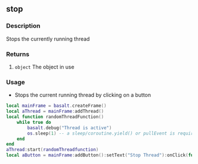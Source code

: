 ## stop

### Description

Stops the currently running thread

### Returns

1. `object` The object in use

### Usage

* Stops the current running thread by clicking on a button

```lua
local mainFrame = basalt.createFrame()
local aThread = mainFrame:addThread()
local function randomThreadFunction()
    while true do
        basalt.debug("Thread is active")
        os.sleep(1) -- a sleep/coroutine.yield() or pullEvent is required otherwise we will never come back to the main program (error)
    end
end
aThread:start(randomThreadfunction)
local aButton = mainFrame:addButton():setText("Stop Thread"):onClick(function() aThread:stop() end)
```
